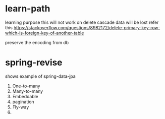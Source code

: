 # learn-path
learning purpose
this will not work on delete cascade data will be lost refer this 
https://stackoverflow.com/questions/8982172/delete-primary-key-row-which-is-foreign-key-of-another-table

preserve the encoding from db 

# spring-revise
shows example of spring-data-jpa
1. One-to-many
2. Many-to-many
3. Embeddable
4. pagination
5. Fly-way
6. 